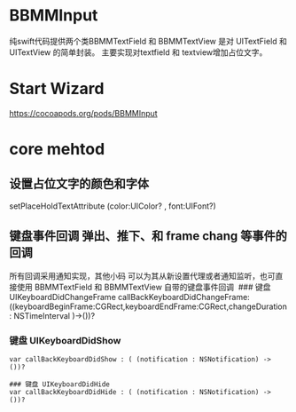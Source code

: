 # BBMMInput
纯swift代码提供两个类BBMMTextField 和 BBMMTextView 是对 UITextField 和 UITextView 的简单封装。
主要实现对textfield 和 textview增加占位文字。

# Start Wizard 

https://cocoapods.org/pods/BBMMInput

# core mehtod
## 设置占位文字的颜色和字体
 setPlaceHoldTextAttribute (color:UIColor? , font:UIFont?)
## 键盘事件回调 弹出、推下、和 frame chang 等事件的回调
  所有回调采用通知实现，其他小码 可以为其从新设置代理或者通知监听，也可直接使用 BBMMTextField 和 BBMMTextView 自带的键盘事件回调
  ### 键盘 UIKeyboardDidChangeFrame
   callBackKeyboardDidChangeFrame:((keyboardBeginFrame:CGRect,keyboardEndFrame:CGRect,changeDuration : NSTimeInterval   )->())?
   
   ### 键盘 UIKeyboardDidShow
    var callBackKeyboardDidShow : ( (notification : NSNotification) -> ())?
    
    ### 键盘 UIKeyboardDidHide
    var callBackKeyboardDidHide : ( (notification : NSNotification) -> ())?

